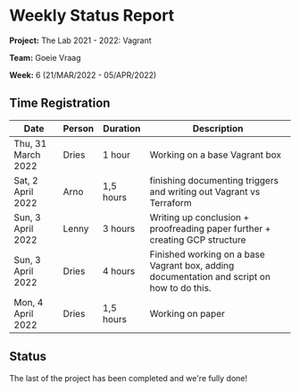 # Weekly Status Report

**Project:** The Lab 2021 - 2022: Vagrant

**Team:** Goeie Vraag

**Week:** 6 (21/MAR/2022 - 05/APR/2022)

## Time Registration

|Date              |Person|Duration |Description                                                           |
|------------------|------|---------|----------------------------------------------------------------------|
|Thu, 31 March 2022|Dries |1 hour   |Working on a base Vagrant box                                         |
|Sat, 2 April 2022 |Arno  |1,5 hours|finishing documenting triggers and writing out Vagrant vs Terraform   |
|Sun, 3 April 2022 |Lenny |3 hours  |Writing up conclusion + proofreading paper further + creating GCP structure|
|Sun, 3 April 2022 |Dries |4 hours  |Finished working on a base Vagrant box, adding documentation and script on how to do this.|
|Mon, 4 April 2022 |Dries |1,5 hours|Working on paper                                                      |

## Status
The last of the project has been completed and we're fully done!
